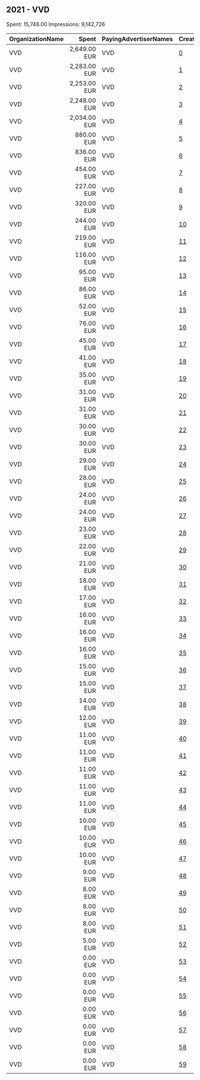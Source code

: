 ## 2021 - VVD 
Spent: 15,748.00
Impressions: 9,142,726

|OrganizationName|Spent|PayingAdvertiserNames|CreativeUrls|Impressions|Genders|AgeBrackets|CountryCodes|BillingAddresses|CandidateBallotInformation|
|:---|---:|:---|:---|---:|:---|:---|:---|:---|:---|
|VVD|2,649.00 EUR|VVD|[0](https://www.snap.com/political-ads/asset/8ce9bf8a124e031721bd1c39b4999035923725de5e7822d2c0a3293dec0fe032?mediaType=mp4)|1,457,954||18+||NL|VVD|
|VVD|2,283.00 EUR|VVD|[1](https://www.snap.com/political-ads/asset/8ce9bf8a124e031721bd1c39b4999035923725de5e7822d2c0a3293dec0fe032?mediaType=mp4)|1,267,934||18+||NL|VVD|
|VVD|2,253.00 EUR|VVD|[2](https://www.snap.com/political-ads/asset/8ce9bf8a124e031721bd1c39b4999035923725de5e7822d2c0a3293dec0fe032?mediaType=mp4)|1,249,666||18+|netherlands|NL|VVD|
|VVD|2,248.00 EUR|VVD|[3](https://www.snap.com/political-ads/asset/8ce9bf8a124e031721bd1c39b4999035923725de5e7822d2c0a3293dec0fe032?mediaType=mp4)|1,242,428||18+||NL|VVD|
|VVD|2,034.00 EUR|VVD|[4](https://www.snap.com/political-ads/asset/8ce9bf8a124e031721bd1c39b4999035923725de5e7822d2c0a3293dec0fe032?mediaType=mp4)|828,625||18+|netherlands|NL|VVD|
|VVD|880.00 EUR|VVD|[5](https://www.snap.com/political-ads/asset/0c73fe5e953c8807c615591c6008a5f693e710306c7638cf5063b9591065817f?mediaType=mp4)|646,240||18+||NL|VVD|
|VVD|836.00 EUR|VVD|[6](https://www.snap.com/political-ads/asset/0c73fe5e953c8807c615591c6008a5f693e710306c7638cf5063b9591065817f?mediaType=mp4)|541,539||18+||NL|VVD|
|VVD|454.00 EUR|VVD|[7](https://www.snap.com/political-ads/asset/0c73fe5e953c8807c615591c6008a5f693e710306c7638cf5063b9591065817f?mediaType=mp4)|279,932||18+||NL|VVD|
|VVD|227.00 EUR|VVD|[8](https://www.snap.com/political-ads/asset/d0c8433bcd43f851832438b2d74728d8333dc7e23c6582a762e352a615a9fe4a?mediaType=mp4)|242,847||18+|netherlands|NL|VVD|
|VVD|320.00 EUR|VVD|[9](https://www.snap.com/political-ads/asset/0c73fe5e953c8807c615591c6008a5f693e710306c7638cf5063b9591065817f?mediaType=mp4)|234,823||18+|netherlands|NL|VVD|
|VVD|244.00 EUR|VVD|[10](https://www.snap.com/political-ads/asset/0c73fe5e953c8807c615591c6008a5f693e710306c7638cf5063b9591065817f?mediaType=mp4)|131,165||18+|netherlands|NL|VVD|
|VVD|219.00 EUR|VVD|[11](https://www.snap.com/political-ads/asset/0c73fe5e953c8807c615591c6008a5f693e710306c7638cf5063b9591065817f?mediaType=mp4)|113,205||18+|netherlands|NL|VVD|
|VVD|116.00 EUR|VVD|[12](https://www.snap.com/political-ads/asset/d0c8433bcd43f851832438b2d74728d8333dc7e23c6582a762e352a615a9fe4a?mediaType=mp4)|97,976||18+||NL|VVD|
|VVD|95.00 EUR|VVD|[13](https://www.snap.com/political-ads/asset/d0c8433bcd43f851832438b2d74728d8333dc7e23c6582a762e352a615a9fe4a?mediaType=mp4)|82,906||18+||NL|VVD|
|VVD|86.00 EUR|VVD|[14](https://www.snap.com/political-ads/asset/d0c8433bcd43f851832438b2d74728d8333dc7e23c6582a762e352a615a9fe4a?mediaType=mp4)|75,708||18+|netherlands|NL|VVD|
|VVD|52.00 EUR|VVD|[15](https://www.snap.com/political-ads/asset/d0c8433bcd43f851832438b2d74728d8333dc7e23c6582a762e352a615a9fe4a?mediaType=mp4)|51,794||18+||NL|VVD|
|VVD|76.00 EUR|VVD|[16](https://www.snap.com/political-ads/asset/8ce9bf8a124e031721bd1c39b4999035923725de5e7822d2c0a3293dec0fe032?mediaType=mp4)|51,319||18+|netherlands|NL|VVD|
|VVD|45.00 EUR|VVD|[17](https://www.snap.com/political-ads/asset/fad46d7615fe0edf6a9c93d794a759087ce393cc1c2c87187696be8b0d5c8a0e?mediaType=mp4)|36,040||18+||NL|VVD|
|VVD|41.00 EUR|VVD|[18](https://www.snap.com/political-ads/asset/ff5fdfb4e6ab8ad345a187a9ec7f316c522197eb88199e35e325f48b762e1e0e?mediaType=mp4)|31,619||18+|netherlands|NL|VVD|
|VVD|35.00 EUR|VVD|[19](https://www.snap.com/political-ads/asset/075108f3bd84452c0dd5f9d132ad055b55ee3b0e570f90e64ffbf872c4d91efb?mediaType=mp4)|28,177||18+||NL|VVD|
|VVD|31.00 EUR|VVD|[20](https://www.snap.com/political-ads/asset/ff5fdfb4e6ab8ad345a187a9ec7f316c522197eb88199e35e325f48b762e1e0e?mediaType=mp4)|25,224||18+|netherlands|NL|VVD|
|VVD|31.00 EUR|VVD|[21](https://www.snap.com/political-ads/asset/075108f3bd84452c0dd5f9d132ad055b55ee3b0e570f90e64ffbf872c4d91efb?mediaType=mp4)|24,841||18+|netherlands|NL|VVD|
|VVD|30.00 EUR|VVD|[22](https://www.snap.com/political-ads/asset/ff5fdfb4e6ab8ad345a187a9ec7f316c522197eb88199e35e325f48b762e1e0e?mediaType=mp4)|24,247||18+||NL|VVD|
|VVD|30.00 EUR|VVD|[23](https://www.snap.com/political-ads/asset/d61be188b905dd87e3e598e9b9e0530369516e343a9813656688b234cd6e4be4?mediaType=mp4)|24,017||18+||NL|VVD|
|VVD|29.00 EUR|VVD|[24](https://www.snap.com/political-ads/asset/075108f3bd84452c0dd5f9d132ad055b55ee3b0e570f90e64ffbf872c4d91efb?mediaType=mp4)|22,791||18+|netherlands|NL|VVD|
|VVD|28.00 EUR|VVD|[25](https://www.snap.com/political-ads/asset/2e29db29b703ac7ed8cf916d06c3e68e26b136120ef25fbb1ec34e24df40d3fe?mediaType=mp4)|22,761||18+||NL|VVD|
|VVD|24.00 EUR|VVD|[26](https://www.snap.com/political-ads/asset/2e29db29b703ac7ed8cf916d06c3e68e26b136120ef25fbb1ec34e24df40d3fe?mediaType=mp4)|19,148||18+||NL|VVD|
|VVD|24.00 EUR|VVD|[27](https://www.snap.com/political-ads/asset/d61be188b905dd87e3e598e9b9e0530369516e343a9813656688b234cd6e4be4?mediaType=mp4)|19,099||18+|netherlands|NL|VVD|
|VVD|23.00 EUR|VVD|[28](https://www.snap.com/political-ads/asset/075108f3bd84452c0dd5f9d132ad055b55ee3b0e570f90e64ffbf872c4d91efb?mediaType=mp4)|18,853||18+||NL|VVD|
|VVD|22.00 EUR|VVD|[29](https://www.snap.com/political-ads/asset/2e29db29b703ac7ed8cf916d06c3e68e26b136120ef25fbb1ec34e24df40d3fe?mediaType=mp4)|17,691||18+||NL|VVD|
|VVD|21.00 EUR|VVD|[30](https://www.snap.com/political-ads/asset/ff5fdfb4e6ab8ad345a187a9ec7f316c522197eb88199e35e325f48b762e1e0e?mediaType=mp4)|17,055||18+||NL|VVD|
|VVD|18.00 EUR|VVD|[31](https://www.snap.com/political-ads/asset/ae5d12ae851db9b62aa690faec073aef98e0dd2c6c78b8af14c302391a14128b?mediaType=mp4)|14,972||18+||NL|VVD|
|VVD|17.00 EUR|VVD|[32](https://www.snap.com/political-ads/asset/ae5d12ae851db9b62aa690faec073aef98e0dd2c6c78b8af14c302391a14128b?mediaType=mp4)|14,235||18+|netherlands|NL|VVD|
|VVD|16.00 EUR|VVD|[33](https://www.snap.com/political-ads/asset/fad46d7615fe0edf6a9c93d794a759087ce393cc1c2c87187696be8b0d5c8a0e?mediaType=mp4)|13,305||18+||NL|VVD|
|VVD|16.00 EUR|VVD|[34](https://www.snap.com/political-ads/asset/2e29db29b703ac7ed8cf916d06c3e68e26b136120ef25fbb1ec34e24df40d3fe?mediaType=mp4)|13,253||18+|netherlands|NL|VVD|
|VVD|16.00 EUR|VVD|[35](https://www.snap.com/political-ads/asset/44152550a7e51abc450ed18ad168c355da53d5ca65dca59740f8f254e2f3e369?mediaType=mp4)|13,137||18+||NL|VVD|
|VVD|15.00 EUR|VVD|[36](https://www.snap.com/political-ads/asset/2e29db29b703ac7ed8cf916d06c3e68e26b136120ef25fbb1ec34e24df40d3fe?mediaType=mp4)|11,815||18+|netherlands|NL|VVD|
|VVD|15.00 EUR|VVD|[37](https://www.snap.com/political-ads/asset/44152550a7e51abc450ed18ad168c355da53d5ca65dca59740f8f254e2f3e369?mediaType=mp4)|11,476||18+|netherlands|NL|VVD|
|VVD|14.00 EUR|VVD|[38](https://www.snap.com/political-ads/asset/d61be188b905dd87e3e598e9b9e0530369516e343a9813656688b234cd6e4be4?mediaType=mp4)|11,209||18+||NL|VVD|
|VVD|12.00 EUR|VVD|[39](https://www.snap.com/political-ads/asset/44152550a7e51abc450ed18ad168c355da53d5ca65dca59740f8f254e2f3e369?mediaType=mp4)|9,692||18+||NL|VVD|
|VVD|11.00 EUR|VVD|[40](https://www.snap.com/political-ads/asset/ae5d12ae851db9b62aa690faec073aef98e0dd2c6c78b8af14c302391a14128b?mediaType=mp4)|9,278||18+||NL|VVD|
|VVD|11.00 EUR|VVD|[41](https://www.snap.com/political-ads/asset/ff5fdfb4e6ab8ad345a187a9ec7f316c522197eb88199e35e325f48b762e1e0e?mediaType=mp4)|9,012||18+||NL|VVD|
|VVD|11.00 EUR|VVD|[42](https://www.snap.com/political-ads/asset/44152550a7e51abc450ed18ad168c355da53d5ca65dca59740f8f254e2f3e369?mediaType=mp4)|8,962||18+||NL|VVD|
|VVD|11.00 EUR|VVD|[43](https://www.snap.com/political-ads/asset/075108f3bd84452c0dd5f9d132ad055b55ee3b0e570f90e64ffbf872c4d91efb?mediaType=mp4)|8,936||18+||NL|VVD|
|VVD|11.00 EUR|VVD|[44](https://www.snap.com/political-ads/asset/d61be188b905dd87e3e598e9b9e0530369516e343a9813656688b234cd6e4be4?mediaType=mp4)|8,912||18+||NL|VVD|
|VVD|10.00 EUR|VVD|[45](https://www.snap.com/political-ads/asset/fad46d7615fe0edf6a9c93d794a759087ce393cc1c2c87187696be8b0d5c8a0e?mediaType=mp4)|7,939||18+|netherlands|NL|VVD|
|VVD|10.00 EUR|VVD|[46](https://www.snap.com/political-ads/asset/fad46d7615fe0edf6a9c93d794a759087ce393cc1c2c87187696be8b0d5c8a0e?mediaType=mp4)|7,923||18+|netherlands|NL|VVD|
|VVD|10.00 EUR|VVD|[47](https://www.snap.com/political-ads/asset/ae5d12ae851db9b62aa690faec073aef98e0dd2c6c78b8af14c302391a14128b?mediaType=mp4)|7,826||18+|netherlands|NL|VVD|
|VVD|9.00 EUR|VVD|[48](https://www.snap.com/political-ads/asset/ae5d12ae851db9b62aa690faec073aef98e0dd2c6c78b8af14c302391a14128b?mediaType=mp4)|7,234||18+||NL|VVD|
|VVD|8.00 EUR|VVD|[49](https://www.snap.com/political-ads/asset/44152550a7e51abc450ed18ad168c355da53d5ca65dca59740f8f254e2f3e369?mediaType=mp4)|7,013||18+|netherlands|NL|VVD|
|VVD|8.00 EUR|VVD|[50](https://www.snap.com/political-ads/asset/fad46d7615fe0edf6a9c93d794a759087ce393cc1c2c87187696be8b0d5c8a0e?mediaType=mp4)|6,864||18+||NL|VVD|
|VVD|8.00 EUR|VVD|[51](https://www.snap.com/political-ads/asset/d61be188b905dd87e3e598e9b9e0530369516e343a9813656688b234cd6e4be4?mediaType=mp4)|6,830||18+|netherlands|NL|VVD|
|VVD|5.00 EUR|VVD|[52](https://www.snap.com/political-ads/asset/11782ccb896a92605fbab07091563fbafaef694c49a2fff8e139a8855512fcac?mediaType=mp4)|4,649||18+|netherlands|NL||
|VVD|0.00 EUR|VVD|[53](https://www.snap.com/political-ads/asset/ff5fdfb4e6ab8ad345a187a9ec7f316c522197eb88199e35e325f48b762e1e0e?mediaType=mp4)|152||18+|netherlands|NL|VVD|
|VVD|0.00 EUR|VVD|[54](https://www.snap.com/political-ads/asset/075108f3bd84452c0dd5f9d132ad055b55ee3b0e570f90e64ffbf872c4d91efb?mediaType=mp4)|121||18+|netherlands|NL|VVD|
|VVD|0.00 EUR|VVD|[55](https://www.snap.com/political-ads/asset/44152550a7e51abc450ed18ad168c355da53d5ca65dca59740f8f254e2f3e369?mediaType=mp4)|96||18+|netherlands|NL|VVD|
|VVD|0.00 EUR|VVD|[56](https://www.snap.com/political-ads/asset/2e29db29b703ac7ed8cf916d06c3e68e26b136120ef25fbb1ec34e24df40d3fe?mediaType=mp4)|81||18+|netherlands|NL|VVD|
|VVD|0.00 EUR|VVD|[57](https://www.snap.com/political-ads/asset/d61be188b905dd87e3e598e9b9e0530369516e343a9813656688b234cd6e4be4?mediaType=mp4)|65||18+|netherlands|NL|VVD|
|VVD|0.00 EUR|VVD|[58](https://www.snap.com/political-ads/asset/ae5d12ae851db9b62aa690faec073aef98e0dd2c6c78b8af14c302391a14128b?mediaType=mp4)|61||18+|netherlands|NL|VVD|
|VVD|0.00 EUR|VVD|[59](https://www.snap.com/political-ads/asset/fad46d7615fe0edf6a9c93d794a759087ce393cc1c2c87187696be8b0d5c8a0e?mediaType=mp4)|54||18+|netherlands|NL|VVD|
